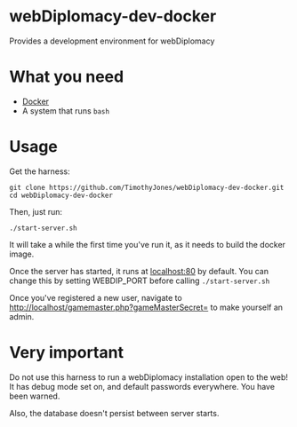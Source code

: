 webDiplomacy-dev-docker
=======================

Provides a development environment for webDiplomacy

# What you need

 * [Docker](https://www.docker.com/)
 * A system that runs `bash`

# Usage

Get the harness:

```
git clone https://github.com/TimothyJones/webDiplomacy-dev-docker.git
cd webDiplomacy-dev-docker
```

Then, just run:

```
./start-server.sh
```

It will take a while the first time you've run it, as it needs to build the docker image.

Once the server has started, it runs at [localhost:80](http://localhost) by default. You can change this by setting WEBDIP_PORT before calling `./start-server.sh`

Once you've registered a new user, navigate to [http://localhost/gamemaster.php?gameMasterSecret=](http://localhost/gamemaster.php?gameMasterSecret=) to make yourself an admin.

# Very important

Do not use this harness to run a webDiplomacy installation open to the web! It has debug mode set on, and default passwords everywhere. You have been warned.

Also, the database doesn't persist between server starts.
